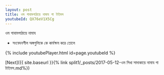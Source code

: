 ```yaml
---
layout: post
title: ওম গাবামপাঠায়ে নামায গা টাইমস
youtubeId: QX76eV1X5Cg
---
```

 
 
 ওম গাবামপাঠায়ে নামায  
 
 -  সংবেদনশীল অঙ্গগুলিকে কে কার্যক্ষম করে তোলে 
 
  
 
  
 
 
 
 
 
 


{% include youtubePlayer.html id=page.youtubeId %}
 
[Next]({{ site.baseurl }}{% link  split1/_posts/2017-05-12-ওম সিধা সাদাকায়ে নামায গা টাইমস.md%})
 
